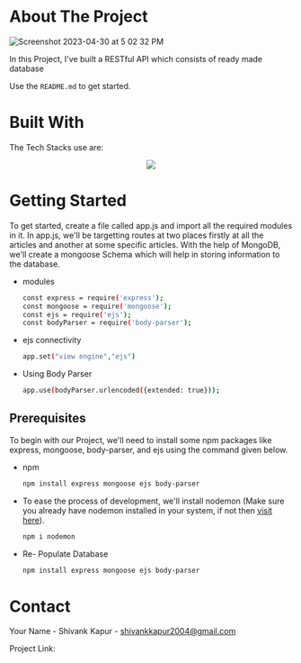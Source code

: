 <!-- ABOUT THE PROJECT -->
# About The Project
![Screenshot 2023-04-30 at 5 02 32 PM](https://user-images.githubusercontent.com/115289871/235350720-cbfa07ff-8cd1-4691-962c-bc17e87413b9.png)





In this Project, I've built a RESTful API which consists of ready made database



Use the `README.md` to get started.




# Built With

The Tech Stacks use are:

<div align="center">
<a href="https://skillicons.dev">
    <img src="https://skillicons.dev/icons?i=mongodb,expressjs,nodejs,js,ejs" />
</a>
</div>




<!-- GETTING STARTED -->
# Getting Started

To get started, create a file called app.js and import all the required modules in it. In app.js, we'll be targetting routes at two places firstly at all the articles and another at some specific articles. With the help of MongoDB, we'll create a mongoose Schema which will help in storing information to the database.


* modules

  ```sh
  const express = require('express');
  const mongoose = require('mongoose');
  const ejs = require('ejs');
  const bodyParser = require('body-parser');
  ```

* ejs connectivity

  ```sh
  app.set("view engine","ejs")
  ```
  
* Using Body Parser

  ```sh
  app.use(bodyParser.urlencoded({extended: true}));
  ```

## Prerequisites

To begin with our Project, we'll need to install some npm packages like express, mongoose, body-parser, and ejs using the command given below. 


* npm

  ```sh
  npm install express mongoose ejs body-parser
  ```
  
  
* To ease the process of development, we'll install nodemon (Make sure you already have nodemon installed in your system, if not then [visit here](https://nodemon.io/)).

  ```sh
  npm i nodemon
  ```


* Re- Populate Database

  ```sh
  npm install express mongoose ejs body-parser
  ```

<!-- CONTACT -->
# Contact

Your Name - Shivank Kapur - shivankkapur2004@gmail.com

Project Link: 
